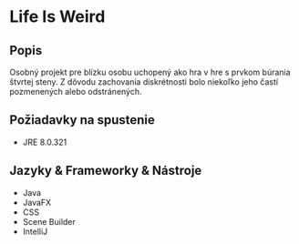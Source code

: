 <h1>Life Is Weird</h1>
<h2>Popis</h2>
<p>Osobný projekt pre blízku osobu uchopený ako hra v hre s prvkom búrania štvrtej steny. Z dôvodu zachovania diskrétnosti bolo niekoľko jeho častí pozmenených alebo odstránených.</p>

<h2>Požiadavky na spustenie</h2>
<ul>
  <li>JRE 8.0.321</li>
</ul>

<h2>Jazyky & Frameworky & Nástroje</h2>
<ul>
  <li>Java</li>
  <li>JavaFX</li>
  <li>CSS</li>
  <li>Scene Builder</li>
  <li>IntelliJ</li>
</ul>
